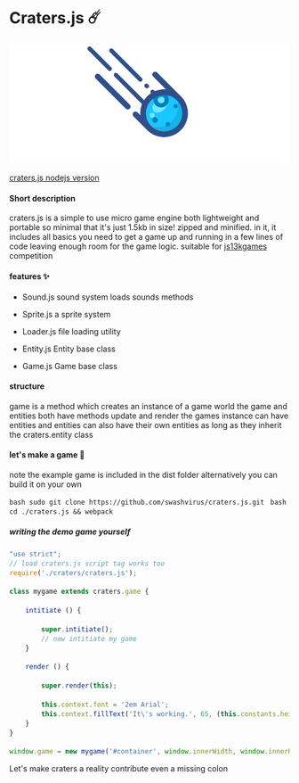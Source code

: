 # Craters.js ☄️
![](craters.gif)

[craters.js nodejs version️](https://github.com/swashvirus/node-craters.js)

#### Short description
craters.js is a simple to use micro game engine both lightweight and portable so minimal that it's just 1.5kb in size! zipped and minified.
in it, it includes all basics you need to get a game up and running in a few lines of code 
leaving enough room for the game logic. suitable for [js13kgames](https://js13kgames.com) competition

#### features ✨

- Sound.js
	sound system loads sounds methods
	
- Sprite.js
	a sprite system

- Loader.js
	file loading utility

- Entity.js
	Entity base class

- Game.js
	Game base class

#### structure
game is a method which creates an instance of a game world
the game and entities both have methods update and render
the games instance can have entities and entities can also have their own entities as long as they inherit the craters.entity class

#### let's make a game 🚀
note the example game is included in the dist folder alternatively you can build it on your own 

```bash sudo git clone https://github.com/swashvirus/craters.js.git ```
```bash cd ./craters.js && webpack ```

##### writing the demo game yourself
```javascript
"use strict";
// load craters.js script tag works too
require('./craters/craters.js');

class mygame extends craters.game {
	
	intitiate () {
	
		super.intitiate();
		// now intitiate my game
	}
	
	render () {
	
		super.render(this);
		
		this.context.font = '2em Arial';
		this.context.fillText('It\'s working.️', 65, (this.constants.height / 2), (this.constants.width));
	}
}

window.game = new mygame('#container', window.innerWidth, window.innerHeight, 60, true);
```
Let's make craters a reality contribute even a missing colon
